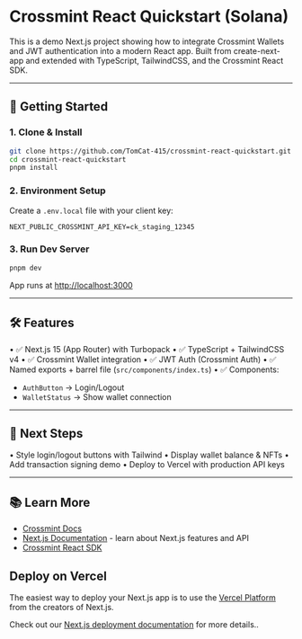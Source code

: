 # Crossmint React Quickstart (Solana)

This is a demo Next.js project showing how to integrate Crossmint Wallets and JWT authentication into a modern React app. Built from create-next-app and extended with TypeScript, TailwindCSS, and the Crossmint React SDK.

---

## 🚀 Getting Started

### 1. Clone & Install
```bash
git clone https://github.com/TomCat-415/crossmint-react-quickstart.git
cd crossmint-react-quickstart
pnpm install
```

### 2. Environment Setup

Create a `.env.local` file with your client key:
```env
NEXT_PUBLIC_CROSSMINT_API_KEY=ck_staging_12345
```

### 3. Run Dev Server
```bash
pnpm dev
```

App runs at [http://localhost:3000](http://localhost:3000)

---

## 🛠 Features

• ✅ Next.js 15 (App Router) with Turbopack
• ✅ TypeScript + TailwindCSS v4
• ✅ Crossmint Wallet integration
• ✅ JWT Auth (Crossmint Auth)
• ✅ Named exports + barrel file (`src/components/index.ts`)
• ✅ Components:
  - `AuthButton` → Login/Logout
  - `WalletStatus` → Show wallet connection

---

## 📌 Next Steps

• Style login/logout buttons with Tailwind
• Display wallet balance & NFTs
• Add transaction signing demo
• Deploy to Vercel with production API keys

---

## 📚 Learn More

- [Crossmint Docs](https://docs.crossmint.com/)
- [Next.js Documentation](https://nextjs.org/docs) - learn about Next.js features and API
- [Crossmint React SDK](https://www.npmjs.com/package/@crossmint/client-sdk-react-ui)

## Deploy on Vercel

The easiest way to deploy your Next.js app is to use the [Vercel Platform](https://vercel.com/new?utm_medium=default-template&filter=next.js&utm_source=create-next-app&utm_campaign=create-next-app-readme) from the creators of Next.js.

Check out our [Next.js deployment documentation](https://nextjs.org/docs/app/building-your-application/deploying) for more details..

